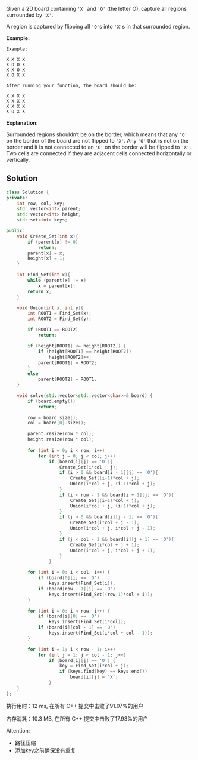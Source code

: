 Given a 2D board containing `'X'` and `'O'` (the letter O), capture all regions surrounded by `'X'`.

A region is captured by flipping all `'O'`s into `'X'`s in that surrounded region.



**Example:**

```
Example:

X X X X
X O O X
X X O X
X O X X

After running your function, the board should be:

X X X X
X X X X
X X X X
X O X X
```

**Explanation**:

Surrounded regions shouldn’t be on the border, which means that any `'O'` on the border of the board are not flipped to `'X'`. Any `'O'` that is not on the border and it is not connected to an `'O'` on the border will be flipped to `'X'`. Two cells are connected if they are adjacent cells connected horizontally or vertically.

## Solution


```c++
class Solution {
private:
    int row, col, key;
    std::vector<int> parent;
    std::vector<int> height;
    std::set<int> keys;

public:
    void Create_Set(int x){
        if (parent[x] != 0)
            return;
        parent[x] = x;
        height[x] = 1;
    }

    int Find_Set(int x){
        while (parent[x] != x)
            x = parent[x];
        return x;
    }

    void Union(int x, int y){
        int ROOT1 = Find_Set(x);
        int ROOT2 = Find_Set(y);

        if (ROOT1 == ROOT2)
            return;

        if (height[ROOT1] <= height[ROOT2]) {
            if (height[ROOT1] == height[ROOT2])
                height[ROOT2]++;
            parent[ROOT1] = ROOT2;
        }
        else
            parent[ROOT2] = ROOT1;
    }

    void solve(std::vector<std::vector<char>>& board) {
        if (board.empty())
            return;

        row = board.size();
        col = board[0].size();

        parent.resize(row * col);
        height.resize(row * col);
        
        for (int i = 0; i < row; i++)
            for (int j = 0; j < col; j++)
                if (board[i][j] == 'O'){
                    Create_Set(i*col + j);
                    if (i > 0 && board[i - 1][j] == 'O'){
                        Create_Set((i-1)*col + j);
                        Union(i*col + j, (i-1)*col + j);
                    }
                    if (i < row - 1 && board[i + 1][j] == 'O'){
                        Create_Set((i+1)*col + j);
                        Union(i*col + j, (i+1)*col + j);
                    }
                    if (j > 0 && board[i][j - 1] == 'O'){
                        Create_Set(i*col + j - 1);
                        Union(i*col + j, i*col + j - 1);
                    }
                    if (j < col - 1 && board[i][j + 1] == 'O'){
                        Create_Set(i*col + j + 1);
                        Union(i*col + j, i*col + j + 1);
                    }
                }

        for (int i = 0; i < col; i++) {
            if (board[0][i] == 'O') 
            	keys.insert(Find_Set(i));
            if (board[row - 1][i] == 'O') 
            	keys.insert(Find_Set((row-1)*col + i));
        }

        for (int i = 0; i < row; i++) {
            if (board[i][0] == 'O') 
            	keys.insert(Find_Set(i*col));
            if (board[i][col - 1] == 'O')
            	keys.insert(Find_Set(i*col + col - 1));
        }

        for (int i = 1; i < row - 1; i++)
            for (int j = 1; j < col - 1; j++)
                if (board[i][j] == 'O') {
                    key = Find_Set(i*col + j);
                    if (keys.find(key) == keys.end())
                        board[i][j] = 'X';
                }
    }
};
```

执行用时：12 ms, 在所有 C++ 提交中击败了91.07%的用户

内存消耗：10.3 MB, 在所有 C++ 提交中击败了17.93%的用户

Attention:

- 路径压缩
- 添加key之前确保没有重复
